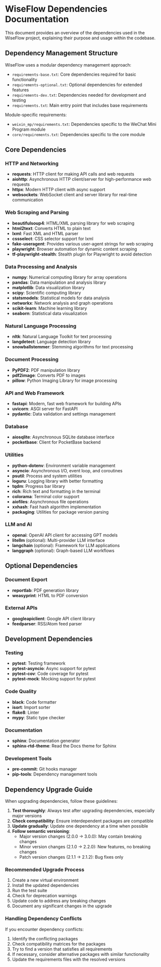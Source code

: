 # WiseFlow Dependencies Documentation

This document provides an overview of the dependencies used in the WiseFlow project, explaining their purpose and usage within the codebase.

## Dependency Management Structure

WiseFlow uses a modular dependency management approach:

- `requirements-base.txt`: Core dependencies required for basic functionality
- `requirements-optional.txt`: Optional dependencies for extended features
- `requirements-dev.txt`: Dependencies needed for development and testing
- `requirements.txt`: Main entry point that includes base requirements

Module-specific requirements:
- `weixin_mp/requirements.txt`: Dependencies specific to the WeChat Mini Program module
- `core/requirements.txt`: Dependencies specific to the core module

## Core Dependencies

### HTTP and Networking
- **requests**: HTTP client for making API calls and web requests
- **aiohttp**: Asynchronous HTTP client/server for high-performance web requests
- **httpx**: Modern HTTP client with async support
- **websockets**: WebSocket client and server library for real-time communication

### Web Scraping and Parsing
- **beautifulsoup4**: HTML/XML parsing library for web scraping
- **html2text**: Converts HTML to plain text
- **lxml**: Fast XML and HTML parser
- **cssselect**: CSS selector support for lxml
- **fake-useragent**: Provides various user-agent strings for web scraping
- **playwright**: Browser automation for dynamic content scraping
- **tf-playwright-stealth**: Stealth plugin for Playwright to avoid detection

### Data Processing and Analysis
- **numpy**: Numerical computing library for array operations
- **pandas**: Data manipulation and analysis library
- **matplotlib**: Data visualization library
- **scipy**: Scientific computing library
- **statsmodels**: Statistical models for data analysis
- **networkx**: Network analysis and graph operations
- **scikit-learn**: Machine learning library
- **seaborn**: Statistical data visualization

### Natural Language Processing
- **nltk**: Natural Language Toolkit for text processing
- **langdetect**: Language detection library
- **snowballstemmer**: Stemming algorithms for text processing

### Document Processing
- **PyPDF2**: PDF manipulation library
- **pdf2image**: Converts PDF to images
- **pillow**: Python Imaging Library for image processing

### API and Web Framework
- **fastapi**: Modern, fast web framework for building APIs
- **uvicorn**: ASGI server for FastAPI
- **pydantic**: Data validation and settings management

### Database
- **aiosqlite**: Asynchronous SQLite database interface
- **pocketbase**: Client for PocketBase backend

### Utilities
- **python-dotenv**: Environment variable management
- **asyncio**: Asynchronous I/O, event loop, and coroutines
- **psutil**: Process and system utilities
- **loguru**: Logging library with better formatting
- **tqdm**: Progress bar library
- **rich**: Rich text and formatting in the terminal
- **colorama**: Terminal color support
- **aiofiles**: Asynchronous file operations
- **xxhash**: Fast hash algorithm implementation
- **packaging**: Utilities for package version parsing

### LLM and AI
- **openai**: OpenAI API client for accessing GPT models
- **litellm** (optional): Multi-provider LLM interface
- **langchain** (optional): Framework for LLM applications
- **langgraph** (optional): Graph-based LLM workflows

## Optional Dependencies

### Document Export
- **reportlab**: PDF generation library
- **weasyprint**: HTML to PDF conversion

### External APIs
- **googleapiclient**: Google API client library
- **feedparser**: RSS/Atom feed parser

## Development Dependencies

### Testing
- **pytest**: Testing framework
- **pytest-asyncio**: Async support for pytest
- **pytest-cov**: Code coverage for pytest
- **pytest-mock**: Mocking support for pytest

### Code Quality
- **black**: Code formatter
- **isort**: Import sorter
- **flake8**: Linter
- **mypy**: Static type checker

### Documentation
- **sphinx**: Documentation generator
- **sphinx-rtd-theme**: Read the Docs theme for Sphinx

### Development Tools
- **pre-commit**: Git hooks manager
- **pip-tools**: Dependency management tools

## Dependency Upgrade Guide

When upgrading dependencies, follow these guidelines:

1. **Test thoroughly**: Always test after upgrading dependencies, especially major versions
2. **Check compatibility**: Ensure interdependent packages are compatible
3. **Update gradually**: Update one dependency at a time when possible
4. **Follow semantic versioning**:
   - Major version changes (2.0.0 → 3.0.0): May contain breaking changes
   - Minor version changes (2.1.0 → 2.2.0): New features, no breaking changes
   - Patch version changes (2.1.1 → 2.1.2): Bug fixes only

### Recommended Upgrade Process

1. Create a new virtual environment
2. Install the updated dependencies
3. Run the test suite
4. Check for deprecation warnings
5. Update code to address any breaking changes
6. Document any significant changes in the upgrade

### Handling Dependency Conflicts

If you encounter dependency conflicts:

1. Identify the conflicting packages
2. Check compatibility matrices for the packages
3. Try to find a version that satisfies all requirements
4. If necessary, consider alternative packages with similar functionality
5. Update the requirements files with the resolved versions

